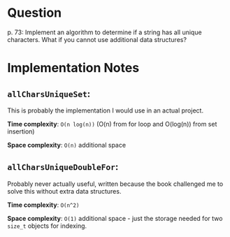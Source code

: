 # Question

p. 73: Implement an algorithm to determine if a string has all unique
characters. What if you cannot use additional data structures?

# Implementation Notes

## `allCharsUniqueSet`:

This is probably the implementation I would use in an actual
project.

**Time complexity**: `O(n log(n))` (O(n) from for loop and O(log(n)) from set
insertion)

**Space complexity**: `O(n)` additional space

## `allCharsUniqueDoubleFor`:

Probably never actually useful, written because the book challenged me to solve
this without extra data structures.

**Time complexity**: `O(n^2)`

**Space complexity**: `O(1)` additional space - just the storage needed for two
`size_t` objects for indexing.
